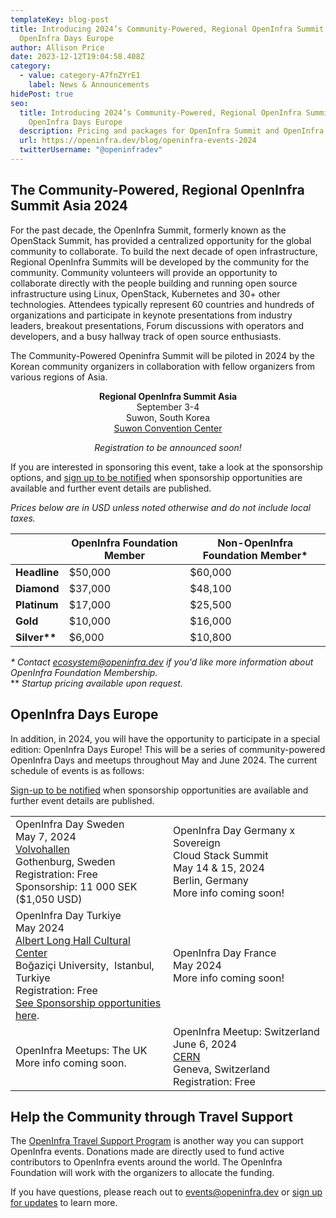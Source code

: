 ```yaml
---
templateKey: blog-post
title: Introducing 2024’s Community-Powered, Regional OpenInfra Summit Asia and
  OpenInfra Days Europe
author: Allison Price
date: 2023-12-12T19:04:58.408Z
category:
  - value: category-A7fnZYrE1
    label: News & Announcements
hidePost: true
seo:
  title: Introducing 2024’s Community-Powered, Regional OpenInfra Summit Asia and
    OpenInfra Days Europe
  description: Pricing and packages for OpenInfra Summit and OpenInfra Events Announced!
  url: https://openinfra.dev/blog/openinfra-events-2024
  twitterUsername: "@openinfradev"
---
```

## The Community-Powered, Regional OpenInfra Summit Asia 2024

For the past decade, the OpenInfra Summit, formerly known as the OpenStack Summit, has provided a centralized opportunity for the global community to collaborate. To build the next decade of open infrastructure, Regional OpenInfra Summits will be developed by the community for the community. Community volunteers will provide an opportunity to collaborate directly with the people building and running open source infrastructure using Linux, OpenStack, Kubernetes and 30+ other technologies. Attendees typically represent 60 countries and hundreds of organizations and participate in keynote presentations from industry leaders, breakout presentations, Forum discussions with operators and developers, and a busy hallway track of open source enthusiasts.

The Community-Powered Openinfra Summit will be piloted in 2024 by the Korean community organizers in collaboration with fellow organizers from various regions of Asia. 

<p style="text-align: center;"><strong>Regional OpenInfra Summit Asia</strong><br/>
September 3-4<br/>
Suwon, South Korea<br/>
<a href="https://www.scc.or.kr/en/" target="_blank">Suwon Convention Center</a></p>
<p style="text-align: center;"><i>Registration to be announced soon!</i></p>

If you are interested in sponsoring this event, take a look at the sponsorship options, and [sign up to be notified](https://openinfrafoundation.formstack.com/forms/2024_openinfra_events_updates) when sponsorship opportunities are available and further event details are published.

*Prices below are in USD unless noted otherwise and do not include local taxes.*

|                | **OpenInfra Foundation Member** | **Non-OpenInfra Foundation Member*** |
| -------------- | ------------------------------- | ------------------------------------ |
| **Headline**   | $50,000                         | $60,000                              |
| **Diamond**    | $37,000                         | $48,100                              |
| **Platinum**   | $17,000                         | $25,500                              |
| **Gold**       | $10,000                         | $16,000                              |
| **Silver\*\*** | $6,000                          | $10,800                              |

*\* Contact [ecosystem@openinfra.dev](mailto:ecosystem@openinfra.dev) if you'd like more information about OpenInfra Foundation Membership.*<br/>
\*\* *Startup pricing available upon request.*

## OpenInfra Days Europe

In addition, in 2024, you will have the opportunity to participate in a special edition: OpenInfra Days Europe! This will be a series of community-powered OpenInfra Days and meetups throughout May and June 2024. The current schedule of events is as follows:

[Sign-up to be notified](https://openinfrafoundation.formstack.com/forms/2024_openinfra_events_updates) when sponsorship opportunities are available and further event details are published. 

<table width="90%">
<tr>
<td width="45%">OpenInfra Day Sweden<br/>
May 7, 2024<br/>
<a href="https://www.google.com/maps/place/Gunnar+Engellaus+v%C3%A4g+2,+418+78+G%C3%B6teborg,+Sweden/@57.7242383,11.8490387,17z/data=!4m16!1m9!3m8!1s0x464f8c78c6219f2b:0x1a73507f9863eb79!2sGunnar+Engellaus+v%C3%A4g+2,+418+78+G%C3%B6teborg,+Sweden!3b1!8m2!3d57.7242775!4d11.8483159!10e5!16s%2Fg%2F11cnd7r_rq!3m5!1s0x464f8c78c6219f2b:0x1a73507f9863eb79!8m2!3d57.7242775!4d11.8483159!16s%2Fg%2F11cnd7r_rq?entry=ttu"  target="_blank">Volvohallen</a><br/>
Gothenburg, Sweden<br/>
Registration: Free <br/>
Sponsorship: 11 000 SEK ($1,050 USD)</td>
<td width="45%">OpenInfra Day Germany x Sovereign<br/>
Cloud Stack Summit<br/>
May 14 & 15, 2024<br/>
Berlin, Germany<br/>
More info coming soon!</td>
</tr>
<tr>
<td width="45%">OpenInfra Day Turkiye<br/>
May 2024<br/>
<a href="https://maps.app.goo.gl/rPTB4oZabiJtfYdE9"  target="_blank">Albert Long Hall Cultural Center</a><br/>
Boğaziçi University,  Istanbul, Turkiye<br/>
Registration: Free<br/>
<a href="https://drive.google.com/file/d/1VI9BbhP2sOWD6QZDAsloElJRuTNif7LL/view?usp=sharing"  target="_blank">See Sponsorship opportunities here</a>.</td>
<td width="45%">OpenInfra Day France<br/>
May 2024<br/>
More info coming soon!</td>
</tr>
<tr>
<td width="45%">OpenInfra Meetups: The UK<br/>
More info coming soon.</td>
<td width="45%">OpenInfra Meetup: Switzerland<br/>
June 6, 2024<br/>
<a href="https://www.google.com/maps/place/CERN/@46.2337442,6.056322,15.89z/data=!4m6!3m5!1s0x478c62fcec737b11:0x81bef3ae7a885e31!8m2!3d46.2330492!4d6.0556771!16zL20vMDk5cm4?entry=ttu"  target="_blank">CERN</a><br/>
Geneva, Switzerland<br/>
Registration: Free</td>
</tr>
</table>

## Help the Community through Travel Support

The [OpenInfra Travel Support Program](https://donate.stripe.com/8wMbLU6Qh8v8fVC9AE) is another way you can support OpenInfra events. Donations made are directly used to fund active contributors to OpenInfra events around the world. The OpenInfra Foundation will work with the organizers to allocate the funding. 

If you have questions, please reach out to [events@openinfra.dev](mailto:events@openinfra.dev) or [sign up for updates](https://openinfrafoundation.formstack.com/forms/2024_openinfra_events_updates) to learn more.